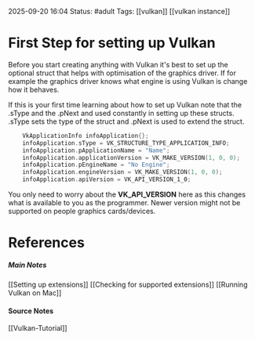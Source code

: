 2025-09-20 16:04
Status: #adult 
Tags: [[vulkan]] [[vulkan instance]]
# First Step for setting up Vulkan

Before you start creating anything with Vulkan it's best to set up the optional struct that helps with optimisation of the graphics driver. If for example the graphics driver knows what engine is using Vulkan is change how it behaves.

If this is your first time learning about how to set up Vulkan note that the .sType and the .pNext and used constantly in setting up these structs. .sType sets the type of the struct and .pNext is used to extend the struct.

```c++
	VkApplicationInfo infoApplication{};
	infoApplication.sType = VK_STRUCTURE_TYPE_APPLICATION_INFO;
	infoApplication.pApplicationName = "Name";
	infoApplication.applicationVersion = VK_MAKE_VERSION(1, 0, 0);
	infoApplication.pEngineName = "No Engine";
	infoApplication.engineVersion = VK_MAKE_VERSION(1, 0, 0);
	infoApplication.apiVersion = VK_API_VERSION_1_0;
```

You only need to worry about the **VK_API_VERSION** here as this changes what is available to you as the programmer. Newer version might not be supported on people graphics cards/devices. 
# References
##### Main Notes
[[Setting up extensions]]
[[Checking for supported extensions]]
[[Running Vulkan on Mac]]
#### Source Notes
[[Vulkan-Tutorial]]